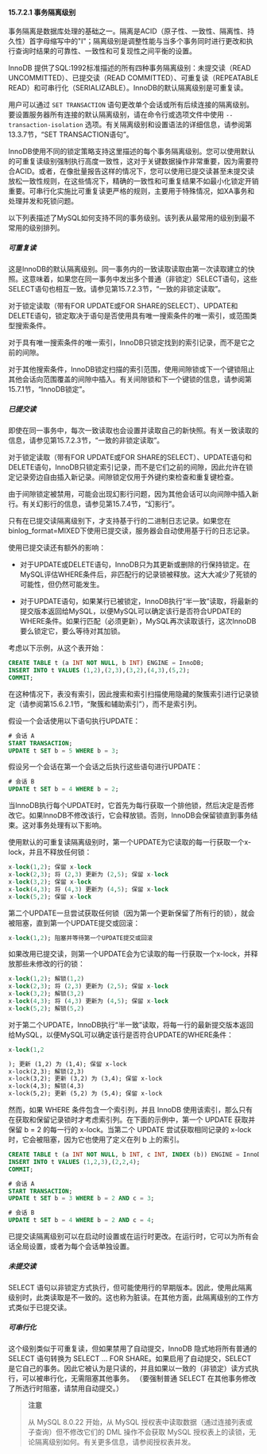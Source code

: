 #### 15.7.2.1 事务隔离级别

事务隔离是数据库处理的基础之一。隔离是ACID（原子性、一致性、隔离性、持久性）首字母缩写中的"I"；隔离级别是调整性能与当多个事务同时进行更改和执行查询时结果的可靠性、一致性和可复现性之间平衡的设置。

InnoDB 提供了SQL:1992标准描述的所有四种事务隔离级别：未提交读（READ UNCOMMITTED）、已提交读（READ COMMITTED）、可重复读（REPEATABLE READ）和可串行化（SERIALIZABLE）。InnoDB的默认隔离级别是可重复读。

用户可以通过 `SET TRANSACTION` 语句更改单个会话或所有后续连接的隔离级别。要设置服务器所有连接的默认隔离级别，请在命令行或选项文件中使用 `--transaction-isolation` 选项。有关隔离级别和设置语法的详细信息，请参阅第13.3.7节，“SET TRANSACTION语句”。

InnoDB使用不同的锁定策略支持这里描述的每个事务隔离级别。您可以使用默认的可重复读级别强制执行高度一致性，这对于关键数据操作非常重要，因为需要符合ACID。或者，在像批量报告这样的情况下，您可以使用已提交读甚至未提交读放松一致性规则，在这些情况下，精确的一致性和可重复结果不如最小化锁定开销重要。可串行化实施比可重复读更严格的规则，主要用于特殊情况，如XA事务和处理并发和死锁问题。

以下列表描述了MySQL如何支持不同的事务级别。该列表从最常用的级别到最不常用的级别排列。

##### 可重复读

这是InnoDB的默认隔离级别。同一事务内的一致读取读取由第一次读取建立的快照。这意味着，如果您在同一事务中发出多个普通（非锁定）SELECT语句，这些SELECT语句也相互一致。请参见第15.7.2.3节，“一致的非锁定读取”。

对于锁定读取（带有FOR UPDATE或FOR SHARE的SELECT）、UPDATE和DELETE语句，锁定取决于语句是否使用具有唯一搜索条件的唯一索引，或范围类型搜索条件。

对于具有唯一搜索条件的唯一索引，InnoDB只锁定找到的索引记录，而不是它之前的间隙。

对于其他搜索条件，InnoDB锁定扫描的索引范围，使用间隙锁或下一个键锁阻止其他会话向范围覆盖的间隙中插入。有关间隙锁和下一个键锁的信息，请参阅第15.7.1节，“InnoDB锁定”。

##### 已提交读

即使在同一事务中，每次一致读取也会设置并读取自己的新快照。有关一致读取的信息，请参见第15.7.2.3节，“一致的非锁定读取”。

对于锁定读取（带有FOR UPDATE或FOR SHARE的SELECT）、UPDATE语句和DELETE语句，InnoDB只锁定索引记录，而不是它们之前的间隙，因此允许在锁定记录旁边自由插入新记录。间隙锁定仅用于外键约束检查和重复键检查。

由于间隙锁定被禁用，可能会出现幻影行问题，因为其他会话可以向间隙中插入新行。有关幻影行的信息，请参见第15.7.4节，“幻影行”。

只有在已提交读隔离级别下，才支持基于行的二进制日志记录。如果您在binlog_format=MIXED下使用已提交读，服务器会自动使用基于行的日志记录。

使用已提交读还有额外的影响：

- 对于UPDATE或DELETE语句，InnoDB只为其更新或删除的行保持锁定。在MySQL评估WHERE条件后，非匹配行的记录锁被释放。这大大减少了死锁的可能性，但仍然可能发生。

- 对于UPDATE语句，如果某行已被锁定，InnoDB执行“半一致”读取，将最新的提交版本返回给MySQL，以便MySQL可以确定该行是否符合UPDATE的WHERE条件。如果行匹配（必须更新），MySQL再次读取该行，这次InnoDB要么锁定它，要么等待对其加锁。


考虑以下示例，从这个表开始：

```sql
CREATE TABLE t (a INT NOT NULL, b INT) ENGINE = InnoDB;
INSERT INTO t VALUES (1,2),(2,3),(3,2),(4,3),(5,2);
COMMIT;
```

在这种情况下，表没有索引，因此搜索和索引扫描使用隐藏的聚簇索引进行记录锁定（请参阅第15.6.2.1节，“聚簇和辅助索引”），而不是索引列。

假设一个会话使用以下语句执行UPDATE：

```sql
# 会话 A
START TRANSACTION;
UPDATE t SET b = 5 WHERE b = 3;
```

假设另一个会话在第一个会话之后执行这些语句进行UPDATE：

```sql
# 会话 B
UPDATE t SET b = 4 WHERE b = 2;
```

当InnoDB执行每个UPDATE时，它首先为每行获取一个排他锁，然后决定是否修改它。如果InnoDB不修改该行，它会释放锁。否则，InnoDB会保留锁直到事务结束。这对事务处理有以下影响。

使用默认的可重复读隔离级别时，第一个UPDATE为它读取的每一行获取一个x-lock，并且不释放任何锁：

```sql
x-lock(1,2); 保留 x-lock
x-lock(2,3); 将 (2,3) 更新为 (2,5); 保留 x-lock
x-lock(3,2); 保留 x-lock
x-lock(4,3); 将 (4,3) 更新为 (4,5); 保留 x-lock
x-lock(5,2); 保留 x-lock
```

第二个UPDATE一旦尝试获取任何锁（因为第一个更新保留了所有行的锁），就会被阻塞，直到第一个UPDATE提交或回滚：

```sql
x-lock(1,2); 阻塞并等待第一个UPDATE提交或回滚
```

如果改用已提交读，则第一个UPDATE会为它读取的每一行获取一个x-lock，并释放那些未修改的行的锁：

```sql
x-lock(1,2); 解锁(1,2)
x-lock(2,3); 将 (2,3) 更新为 (2,5); 保留 x-lock
x-lock(3,2); 解锁(3,2)
x-lock(4,3); 将 (4,3) 更新为 (4,5); 保留 x-lock
x-lock(5,2); 解锁(5,2)
```

对于第二个UPDATE，InnoDB执行“半一致”读取，将每一行的最新提交版本返回给MySQL，以便MySQL可以确定该行是否符合UPDATE的WHERE条件：

```sql
x-lock(1,2
```

```markdown
); 更新 (1,2) 为 (1,4); 保留 x-lock
x-lock(2,3); 解锁(2,3)
x-lock(3,2); 更新 (3,2) 为 (3,4); 保留 x-lock
x-lock(4,3); 解锁(4,3)
x-lock(5,2); 更新 (5,2) 为 (5,4); 保留 x-lock
```

然而，如果 WHERE 条件包含一个索引列，并且 InnoDB 使用该索引，那么只有在获取和保留记录锁时才考虑索引列。在下面的示例中，第一个 UPDATE 获取并保留 b = 2 的每一行的 x-lock。当第二个 UPDATE 尝试获取相同记录的 x-lock 时，它会被阻塞，因为它也使用了定义在列 b 上的索引。

```sql
CREATE TABLE t (a INT NOT NULL, b INT, c INT, INDEX (b)) ENGINE = InnoDB;
INSERT INTO t VALUES (1,2,3),(2,2,4);
COMMIT;

# 会话 A
START TRANSACTION;
UPDATE t SET b = 3 WHERE b = 2 AND c = 3;

# 会话 B
UPDATE t SET b = 4 WHERE b = 2 AND c = 4;
```

已提交读隔离级别可以在启动时设置或在运行时更改。在运行时，它可以为所有会话全局设置，或者为每个会话单独设置。

##### 未提交读

SELECT 语句以非锁定方式执行，但可能使用行的早期版本。因此，使用此隔离级别时，此类读取是不一致的。这也称为脏读。在其他方面，此隔离级别的工作方式类似于已提交读。

##### 可串行化

这个级别类似于可重复读，但如果禁用了自动提交，InnoDB 隐式地将所有普通的 SELECT 语句转换为 SELECT ... FOR SHARE。如果启用了自动提交，SELECT 是它自己的事务。因此它被认为是只读的，并且如果以一致的（非锁定）读方式执行，可以被串行化，无需阻塞其他事务。 （要强制普通 SELECT 在其他事务修改了所选行时阻塞，请禁用自动提交。）

> **注意**
>
> 从 MySQL 8.0.22 开始，从 MySQL 授权表中读取数据（通过连接列表或子查询）但不修改它们的 DML 操作不会获取 MySQL 授权表上的读锁，无论隔离级别如何。有关更多信息，请参阅授权表并发。